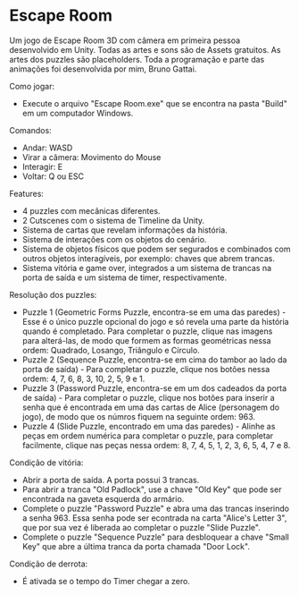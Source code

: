 # Escape Room
 Um jogo de Escape Room 3D com câmera em primeira pessoa desenvolvido em Unity. 
 Todas as artes e sons são de Assets gratuitos. 
 As artes dos puzzles são placeholders. 
 Toda a programação e parte das animações foi desenvolvida por mim, Bruno Gattai.

Como jogar:
- Execute o arquivo "Escape Room.exe" que se encontra na pasta "Build" em um computador Windows.

Comandos:
- Andar: WASD
- Virar a câmera: Movimento do Mouse
- Interagir: E
- Voltar: Q ou ESC

Features:
- 4 puzzles com mecânicas diferentes.
- 2 Cutscenes com o sistema de Timeline da Unity.
- Sistema de cartas que revelam informações da história.
- Sistema de interações com os objetos do cenário.
- Sistema de objetos físicos que podem ser segurados e combinados com outros objetos interagíveis, por exemplo: chaves que abrem trancas.
- Sistema vitória e game over, integrados a um sistema de trancas na porta de saída e um sistema de timer, respectivamente.

Resolução dos puzzles:
- Puzzle 1 (Geometric Forms Puzzle, encontra-se em uma das paredes) - Esse é o único puzzle opcional do jogo e só revela uma parte da história quando é completado. Para completar o puzzle, clique nas imagens para alterá-las, de modo que formem as formas geométricas nessa ordem: Quadrado, Losango, Triângulo e Círculo.
- Puzzle 2 (Sequence Puzzle, encontra-se em cima do tambor ao lado da porta de saída) - Para completar o puzzle, clique nos botões nessa ordem: 4, 7, 6, 8, 3, 10, 2, 5, 9 e 1.
- Puzzle 3 (Password Puzzle, encontra-se em um dos cadeados da porta de saída) - Para completar o puzzle, clique nos botões para inserir a senha que é encontrada em uma das cartas de Alice (personagem do jogo), de modo que os númros fiquem na seguinte ordem: 963.
- Puzzle 4 (Slide Puzzle, encontrado em uma das paredes) - Alinhe as peças em ordem numérica para completar o puzzle, para completar facilmente, clique nas peças nessa ordem: 8, 7, 4, 5, 1, 2, 3, 6, 5, 4, 7 e 8.

Condição de vitória:
- Abrir a porta de saída. A porta possui 3 trancas. 
- Para abrir a tranca "Old Padlock", use a chave "Old Key" que pode ser encontrada na gaveta esquerda do armário.
- Complete o puzzle "Password Puzzle" e abra uma das trancas inserindo a senha 963. Essa senha pode ser econtrada na carta "Alice's Letter 3", que por sua vez é liberada ao completar o puzzle "Slide Puzzle".
- Complete o puzzle "Sequence Puzzle" para desbloquear a chave "Small Key" que abre a última tranca da porta chamada "Door Lock".

Condição de derrota:
- É ativada se o tempo do Timer chegar a zero.
